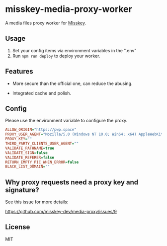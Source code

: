 # misskey-media-proxy-worker

A media files proxy worker for [Misskey](https://github.com/misskey-dev/misskey).

## Usage

1. Set your config items via environment variables in the ".env"
2. Run `npm run deploy` to deploy your worker.

## Features

- More secure than the official one, can reduce the abusing.

- Integrated cache and polish.

## Config

Please use the environment variable to configure the proxy.

```ini
ALLOW_ORIGIN="https://pwp.space"
PROXY_USER_AGENT="Mozilla/5.0 (Windows NT 10.0; Win64; x64) AppleWebKit/537.36 (KHTML, like Gecko) Chrome/119.0.0.0 Safari/537.36 Edg/119.0.2109.1"
PROXY_KEY=""
THIRD_PARTY_CLIENTS_USER_AGENT=""
VALIDATE_PATHNAME=true
VALIDATE_SIGN=false
VALIDATE_REFERER=false
RETURN_EMPTY_PIC_WHEN_ERROR=false
BLACK_LIST_DOMAIN=""
```

## Why proxy requests need a proxy key and signature?

See this issue for more details:

https://github.com/misskey-dev/media-proxy/issues/9

## License

MIT
